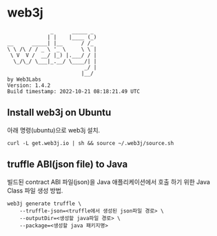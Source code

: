 # web3j
````
              _      _____ _ 
             | |    |____ (_)
__      _____| |__      / /_ 
\ \ /\ / / _ \ '_ \     \ \ |
 \ V  V /  __/ |_) |.___/ / |
  \_/\_/ \___|_.__/ \____/| |
                         _/ |
                        |__/ 
by Web3Labs
Version: 1.4.2
Build timestamp: 2022-10-21 08:18:21.49 UTC
````

## Install web3j on Ubuntu
아래 명령(ubuntu)으로 web3j 설치.  
````
curl -L get.web3j.io | sh && source ~/.web3j/source.sh
````


## truffle ABI(json file) to Java
빌드된 contract ABI 파일(json)을 Java 애플리케이션에서 호출 하기 위한 Java Class 파일 생성 방법.  
````
web3j generate truffle \
    --truffle-json=<truffle에서 생성된 json파일 경로> \
    --outputDir=<생성할 java파일 경로> \
    --package=<생성할 java 패키지명>
````
